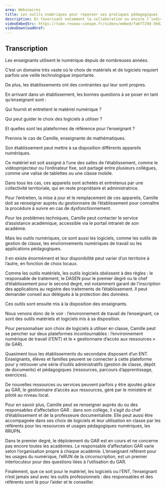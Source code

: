 ```yaml
---
area: Webinaires
title: Les outils numériques pour repenser ses pratiques pédagogiques
description: En favorisant notamment la collaboration ou encore l’individualisation des contenus, les outils numériques permettent d’enrichir les modalités d’enseignement et de faire évoluer la posture enseignante. Rencontre réunissant Marie-Anne Dupuis, professeure d’économie-gestion, Charlie Rollo, professeur d’anglais et membre du collectif Team Ludens, et Didier Roy, chercheur en technologies numériques pour l’éducation et en enseignement des sciences du numérique.
videoEmbedSrc: https://tube.reseau-canope.fr/videos/embed/fa6f729d-59d2-42f3-875f-c7e616758bdf
videoDownloadHref:
---
```


## Transcription

Les enseignants utilisent le numérique depuis de nombreuses années.

C’est un domaine très vaste où le choix de matériels et de logiciels requiert parfois une veille technologique importante.

De plus, les établissements ont des contraintes qui leur sont propres.

En arrivant dans un établissement, les bonnes questions à se poser en tant qu’enseignant sont :

Qui fournit et entretient le matériel numérique ?

Qui peut guider le choix des logiciels à utiliser ?

Et quelles sont les plateformes de référence pour l’enseignant ?

Prenons le cas de Camille, enseignante de mathématiques.

Son établissement peut mettre à sa disposition différents appareils numériques.

Ce matériel est soit assigné à l’une des salles de l’établissement, comme le vidéoprojecteur ou l’ordinateur fixe, soit partagé entre plusieurs collègues, comme une valise de tablettes ou une classe mobile.

Dans tous les cas, ces appareils sont achetés et entretenus par une collectivité territoriale, qui en reste propriétaire et administratrice.

Pour l’entretien, la mise à jour et le remplacement de ces appareils, Camille doit se renseigner auprès du gestionnaire de l’établissement pour connaître la procédure à suivre en cas de dysfonctionnement.

Pour les problèmes techniques, Camille peut contacter le service d’assistance académique, accessible via le portail intranet de son académie.

Mais les outils numériques, ce sont aussi les logiciels, comme les outils de gestion de classe, les environnements numériques de travail ou les applications pédagogiques.

Il en existe énormément et leur disponibilité peut varier d’un territoire à l’autre, en fonction de choix locaux.

Comme les outils matériels, les outils logiciels obéissent à des règles : le responsable de traitement, le DASEN pour le premier degré ou le chef d’établissement pour le second degré, est notamment garant de l’inscription des applications au registre des traitements de l’établissement. Il peut demander conseil aux délégués à la protection des données.

Ces outils sont ensuite mis à la disposition des enseignants.

Nous venons donc de le voir : l’environnement de travail de l’enseignant, ce sont des outils matériels et logiciels mis à sa disposition.

Pour personnaliser son choix de logiciels à utiliser en classe, Camille peut se pencher sur deux plateformes incontournables : l’environnement numérique de travail (l’ENT) et le « gestionnaire d’accès aux ressources » (le GAR).

Quasiment tous les établissements du secondaire disposent d’un ENT. Enseignants, élèves et familles peuvent se connecter à cette plateforme pour y retrouver une série d’outils administratifs (gestion de classe, dépôt de documents) et pédagogiques (ressources, parcours d’apprentissage, exercices).

De nouvelles ressources ou services peuvent parfois y être ajoutés grâce au GAR, le gestionnaire d’accès aux ressources, géré par le ministère et piloté au niveau local.

Pour en savoir plus, Camille peut se renseigner auprès du ou des responsables d’affectation GAR : dans son collège, il s’agit du chef d’établissement et de la professeure documentaliste. Elle peut aussi être accompagnée dans ses choix de logiciels et leur utilisation en classe par les référents pour les ressources et usages pédagogiques numériques, les RRUPN.

Dans le premier degré, le déploiement du GAR est en cours et ne concerne pas encore toutes les académies. Le responsable d’affectation GAR varie selon l’organisation propre à chaque académie. L’enseignant référent pour les usages du numérique, l’eRUN de la circonscription, est un premier interlocuteur pour des questions liées à l’utilisation du GAR.

Finalement, que ce soit pour le matériel, les logiciels ou l’ENT, l’enseignant n’est jamais seul avec les outils professionnels : des responsables et des référents sont là pour l’aider et le conseiller.
